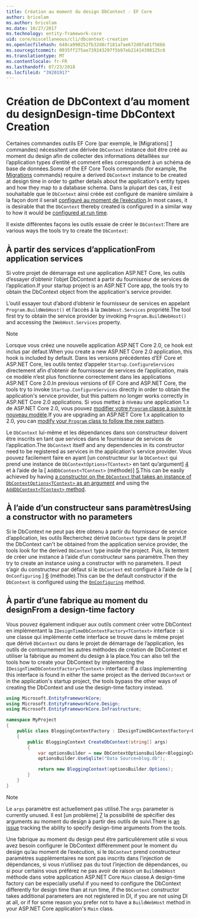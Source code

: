 ```yaml
---
title: Création au moment du design DbContext - EF Core
author: bricelam
ms.author: bricelam
ms.date: 10/27/2017
ms.technology: entity-framework-core
uid: core/miscellaneous/cli/dbcontext-creation
ms.openlocfilehash: 648ca990252fb32d8cf181a7ae672d07a81f56bb
ms.sourcegitcommit: 0935ff275ae739243297f5b97eb21414398125c6
ms.translationtype: MT
ms.contentlocale: fr-FR
ms.lasthandoff: 07/23/2018
ms.locfileid: "39201917"
---
```

<a name="design-time-dbcontext-creation"></a><span data-ttu-id="d439d-102">Création de DbContext d’au moment du design</span><span class="sxs-lookup"><span data-stu-id="d439d-102">Design-time DbContext Creation</span></span>
==============================
<span data-ttu-id="d439d-103">Certaines commandes outils EF Core (par exemple, le [Migrations] [ 1] commandes) nécessitent une dérivée `DbContext` instance doit être créé au moment du design afin de collecter des informations détaillées sur l’application types d’entité et comment elles correspondent à un schéma de base de données.</span><span class="sxs-lookup"><span data-stu-id="d439d-103">Some of the EF Core Tools commands (for example, the [Migrations][1] commands) require a derived `DbContext` instance to be created at design time in order to gather details about the application's entity types and how they map to a database schema.</span></span> <span data-ttu-id="d439d-104">Dans la plupart des cas, il est souhaitable que le `DbContext` ainsi créée est configuré de manière similaire à la façon dont il serait [configuré au moment de l’exécution][2].</span><span class="sxs-lookup"><span data-stu-id="d439d-104">In most cases, it is desirable that the `DbContext` thereby created is configured in a similar way to how it would be [configured at run time][2].</span></span>

<span data-ttu-id="d439d-105">Il existe différentes façons les outils essaie de créer le `DbContext`:</span><span class="sxs-lookup"><span data-stu-id="d439d-105">There are various ways the tools try to create the `DbContext`:</span></span>

<a name="from-application-services"></a><span data-ttu-id="d439d-106">À partir des services d’application</span><span class="sxs-lookup"><span data-stu-id="d439d-106">From application services</span></span>
-------------------------
<span data-ttu-id="d439d-107">Si votre projet de démarrage est une application ASP.NET Core, les outils d’essayer d’obtenir l’objet DbContext à partir du fournisseur de services de l’application.</span><span class="sxs-lookup"><span data-stu-id="d439d-107">If your startup project is an ASP.NET Core app, the tools try to obtain the DbContext object from the application's service provider.</span></span>

<span data-ttu-id="d439d-108">L’outil essayer tout d’abord d’obtenir le fournisseur de services en appelant `Program.BuildWebHost()` et l’accès à la `IWebHost.Services` propriété.</span><span class="sxs-lookup"><span data-stu-id="d439d-108">The tool first try to obtain the service provider by invoking `Program.BuildWebHost()` and accessing the `IWebHost.Services` property.</span></span>

> [!NOTE]
> <span data-ttu-id="d439d-109">Lorsque vous créez une nouvelle application ASP.NET Core 2.0, ce hook est inclus par défaut.</span><span class="sxs-lookup"><span data-stu-id="d439d-109">When you create a new ASP.NET Core 2.0 application, this hook is included by default.</span></span> <span data-ttu-id="d439d-110">Dans les versions précédentes d’EF Core et ASP.NET Core, les outils tentez d’appeler `Startup.ConfigureServices` directement afin d’obtenir de fournisseur de services de l’application, mais ce modèle n’est plus fonctionne correctement dans les applications ASP.NET Core 2.0.</span><span class="sxs-lookup"><span data-stu-id="d439d-110">In previous versions of EF Core and ASP.NET Core, the tools try to invoke `Startup.ConfigureServices` directly in order to obtain the application's service provider, but this pattern no longer works correctly in ASP.NET Core 2.0 applications.</span></span> <span data-ttu-id="d439d-111">Si vous mettez à niveau une application 1.x de ASP.NET Core 2.0, vous pouvez [modifier votre `Program` classe à suivre le nouveau modèle][3].</span><span class="sxs-lookup"><span data-stu-id="d439d-111">If you are upgrading an ASP.NET Core 1.x application to 2.0, you can [modify your `Program` class to follow the new pattern][3].</span></span>

<span data-ttu-id="d439d-112">Le `DbContext` lui-même et les dépendances dans son constructeur doivent être inscrits en tant que services dans le fournisseur de services de l’application.</span><span class="sxs-lookup"><span data-stu-id="d439d-112">The `DbContext` itself and any dependencies in its constructor need to be registered as services in the application's service provider.</span></span> <span data-ttu-id="d439d-113">Vous pouvez facilement faire en ayant [un constructeur sur la `DbContext` qui prend une instance de `DbContextOptions<TContext>` en tant qu’argument] [ 4] et à l’aide de la [ `AddDbContext<TContext>` (méthode)] [5].</span><span class="sxs-lookup"><span data-stu-id="d439d-113">This can be easily achieved by having [a constructor on the `DbContext` that takes an instance of `DbContextOptions<TContext>` as an argument][4] and using the [`AddDbContext<TContext>` method][5].</span></span>

<a name="using-a-constructor-with-no-parameters"></a><span data-ttu-id="d439d-114">À l’aide d’un constructeur sans paramètres</span><span class="sxs-lookup"><span data-stu-id="d439d-114">Using a constructor with no parameters</span></span>
--------------------------------------
<span data-ttu-id="d439d-115">Si le DbContext ne peut pas être obtenu à partir du fournisseur de service d’application, les outils Recherchez dérivé `DbContext` type dans le projet.</span><span class="sxs-lookup"><span data-stu-id="d439d-115">If the DbContext can't be obtained from the application service provider, the tools look for the derived `DbContext` type inside the project.</span></span> <span data-ttu-id="d439d-116">Puis, ils tentent de créer une instance à l’aide d’un constructeur sans paramètre.</span><span class="sxs-lookup"><span data-stu-id="d439d-116">Then they try to create an instance using a constructor with no parameters.</span></span> <span data-ttu-id="d439d-117">Il peut s’agir du constructeur par défaut si le `DbContext` est configuré à l’aide de la [ `OnConfiguring` ] [ 6] (méthode).</span><span class="sxs-lookup"><span data-stu-id="d439d-117">This can be the default constructor if the `DbContext` is configured using the [`OnConfiguring`][6] method.</span></span>

<a name="from-a-design-time-factory"></a><span data-ttu-id="d439d-118">À partir d’une fabrique au moment du design</span><span class="sxs-lookup"><span data-stu-id="d439d-118">From a design-time factory</span></span>
--------------------------
<span data-ttu-id="d439d-119">Vous pouvez également indiquer aux outils comment créer votre DbContext en implémentant la `IDesignTimeDbContextFactory<TContext>` interface : si une classe qui implémente cette interface se trouve dans le même projet que dérivé `DbContext` ou dans le projet de démarrage de l’application, les outils de contournement les autres méthodes de création de DbContext et utiliser la fabrique au moment du design à la place.</span><span class="sxs-lookup"><span data-stu-id="d439d-119">You can also tell the tools how to create your DbContext by implementing the `IDesignTimeDbContextFactory<TContext>` interface: If a class implementing this interface is found in either the same project as the derived `DbContext` or in the application's startup project, the tools bypass the other ways of creating the DbContext and use the design-time factory instead.</span></span>

``` csharp
using Microsoft.EntityFrameworkCore;
using Microsoft.EntityFrameworkCore.Design;
using Microsoft.EntityFrameworkCore.Infrastructure;

namespace MyProject
{
    public class BloggingContextFactory : IDesignTimeDbContextFactory<BloggingContext>
    {
        public BloggingContext CreateDbContext(string[] args)
        {
            var optionsBuilder = new DbContextOptionsBuilder<BloggingContext>();
            optionsBuilder.UseSqlite("Data Source=blog.db");

            return new BloggingContext(optionsBuilder.Options);
        }
    }
}
```

> [!NOTE]
> <span data-ttu-id="d439d-120">Le `args` paramètre est actuellement pas utilisé.</span><span class="sxs-lookup"><span data-stu-id="d439d-120">The `args` parameter is currently unused.</span></span> <span data-ttu-id="d439d-121">Il est [un problème] [ 7] la possibilité de spécifier des arguments au moment du design à partir des outils de suivi.</span><span class="sxs-lookup"><span data-stu-id="d439d-121">There is [an issue][7] tracking the ability to specify design-time arguments from the tools.</span></span>

<span data-ttu-id="d439d-122">Une fabrique au moment du design peut être particulièrement utile si vous avez besoin configurer le DbContext différemment pour le moment du design qu’au moment de l’exécution, si le `DbContext` prend constructeur paramètres supplémentaires ne sont pas inscrits dans l’injection de dépendances, si vous n’utilisez pas du tout l’injection de dépendances, ou si pour certains vous préférez ne pas avoir de raison un `BuildWebHost` méthode dans votre application ASP.NET Core `Main` classe.</span><span class="sxs-lookup"><span data-stu-id="d439d-122">A design-time factory can be especially useful if you need to configure the DbContext differently for design time than at run time, if the `DbContext` constructor takes additional parameters are not registered in DI, if you are not using DI at all, or if for some reason you prefer not to have a `BuildWebHost` method in your ASP.NET Core application's `Main` class.</span></span>

  [1]: xref:core/managing-schemas/migrations/index
  [2]: xref:core/miscellaneous/configuring-dbcontext
  [3]: https://docs.microsoft.com/aspnet/core/migration/1x-to-2x/#update-main-method-in-programcs
  [4]: xref:core/miscellaneous/configuring-dbcontext#constructor-argument
  [5]: xref:core/miscellaneous/configuring-dbcontext#using-dbcontext-with-dependency-injection
  [6]: xref:core/miscellaneous/configuring-dbcontext#onconfiguring
  [7]: https://github.com/aspnet/EntityFrameworkCore/issues/8332
